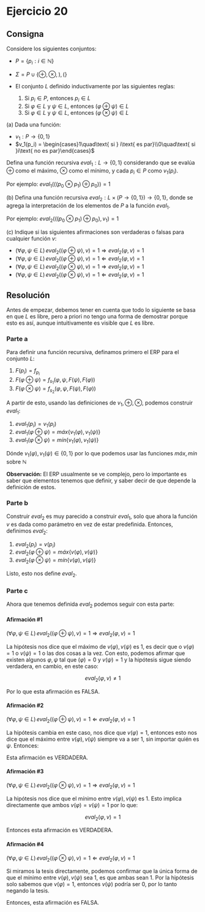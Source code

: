 # Ejercicio 20

## Consigna

Considere los siguientes conjuntos:

- $P = \{p_i : i \in \mathbb{N}\}$
- $\Sigma = P \cup \{\oplus, \otimes, ), (\}$
- El conjunto $L$ definido inductivamente por las siguientes reglas:

  1. Si $p_i \in P$, entonces $p_i \in L$
  2. Si $\varphi \in L$ y $\psi \in L$, entonces $(\varphi \oplus \psi) \in L$
  3. Si $\varphi \in L$ y $\psi \in L$, entonces $(\varphi \otimes \psi) \in L$

(a) Dada una función:

- $v_1:P\to\{0,1\}$
- $v_1(p_i) = \begin{cases}1\quad\text{ si } i\text{ es par}\\0\quad\text{ si }i\text{ no es par}\end{cases}$

Defina una función recursiva $eval_1 : L \to \{0, 1\}$ considerando que se evalúa $\oplus$ como el máximo, $\otimes$ como el mínimo, y cada $p_i \in P$ como $v_1(p_i)$.

Por ejemplo: $eval_1(((p_0 \otimes p_1) \oplus p_0)) = 1$

(b) Defina una función recursiva $eval_2 : L \times (P \to \{0, 1\}) \to \{0, 1\}$, donde se agrega la interpretación de los elementos de $P$ a la función $eval_1$.

Por ejemplo: $eval_2(((p_0 \otimes p_1) \oplus p_0), v_1) = 1$

(c) Indique si las siguientes afirmaciones son verdaderas o falsas para cualquier función $v$:

- $(\forall \varphi, \psi \in L) \, eval_2((\varphi \oplus \psi), v) = 1 \Rightarrow eval_2(\varphi, v) = 1$
- $(\forall \varphi, \psi \in L) \, eval_2((\varphi \oplus \psi), v) = 1 \Leftarrow eval_2(\varphi, v) = 1$
- $(\forall \varphi, \psi \in L) \, eval_2((\varphi \otimes \psi), v) = 1 \Rightarrow eval_2(\varphi, v) = 1$
- $(\forall \varphi, \psi \in L) \, eval_2((\varphi \otimes \psi), v) = 1 \Leftarrow eval_2(\varphi, v) = 1$

## Resolución

Antes de empezar, debemos tener en cuenta que todo lo siguiente se basa en que $L$ es libre, pero a priori no tengo una forma de demostrar porque esto es así, aunque intuitivamente es visible que $L$ es libre.

### Parte a

Para definir una función recursiva, definamos primero el ERP para el conjunto $L$:

1. $F(p_i) = f_{p_i}$
2. $F(\varphi \oplus \psi) = f_{s_1}(\varphi, \psi, F(\psi), F(\varphi))$
3. $F(\varphi \otimes \psi) = f_{s_2}(\varphi, \psi, F(\psi), F(\varphi))$

A partir de esto, usando las definiciones de $v_1, \oplus, \otimes$, podemos construir $eval_1$:

1. $eval_1(p_i) = v_1(p_i)$
2. $eval_1(\varphi \oplus \psi) = máx\{v_1(\varphi), v_1(\psi)\}$
3. $eval_1(\varphi \otimes \psi) = mín\{v_1(\varphi), v_1(\psi)\}$

Dónde $v_1(\varphi), v_1(\psi)\in\{0,1\}$ por lo que podemos usar las funciones $máx,mín$ sobre $\mathbb{N}$

**Observación:** El ERP usualmente se ve complejo, pero lo importante es saber que elementos tenemos que definir, y saber decir de que depende la definición de estos.

### Parte b

Construir $eval_2$ es muy parecido a construir $eval_1$, solo que ahora la función $v$ es dada como parámetro en vez de estar predefinida. Entonces, definimos $eval_2$:

1. $eval_2(p_i) = v(p_i)$
2. $eval_2(\varphi \oplus \psi) = máx\{v(\varphi), v(\psi)\}$
3. $eval_2(\varphi \otimes \psi) = mín\{v(\varphi), v(\psi)\}$

Listo, esto nos define $eval_2$.

### Parte c

Ahora que tenemos definida $eval_2$ podemos seguir con esta parte:

#### Afirmación #1

$(\forall \varphi, \psi \in L) \, eval_2((\varphi \oplus \psi), v) = 1 \Rightarrow eval_2(\varphi, v) = 1$

La hipótesis nos dice que el máximo de $v(\varphi),v(\psi)$ es 1, es decir que o $v(\varphi) = 1$ o $v(\psi) = 1$ o las dos cosas a la vez. 
Con esto, podemos afirmar que existen algunos $\varphi,\psi$ tal que $(\varphi) = 0$ y $v(\psi) = 1$ y la hipótesis sigue siendo verdadera, en cambio, en este caso:

$$eval_2(\varphi, v)\neq 1$$

Por lo que esta afirmación es FALSA.

#### Afirmación #2

$(\forall \varphi, \psi \in L) \, eval_2((\varphi \oplus \psi), v) = 1 \Leftarrow eval_2(\varphi, v) = 1$

La hipótesis cambia en este caso, nos dice que $v(\varphi) = 1$, entonces esto nos dice que el máximo entre $v(\varphi), v(\psi)$ siempre va a ser 1, sin importar quién es $\psi$. Entonces:

Esta afirmación es VERDADERA.

#### Afirmación #3

$(\forall \varphi, \psi \in L) \, eval_2((\varphi \otimes \psi), v) = 1 \Rightarrow eval_2(\varphi, v) = 1$

La hipótesis nos dice que el mínimo entre $v(\varphi),v(\psi)$ es 1. Esto implica directamente que ambos $v(\varphi) = v(\psi) = 1$ por lo que:

$$eval_2(\varphi, v) = 1$$

Entonces esta afirmación es VERDADERA.

#### Afirmación #4

$(\forall \varphi, \psi \in L) \, eval_2((\varphi \otimes \psi), v) = 1 \Leftarrow eval_2(\varphi, v) = 1$

Si miramos la tesis directamente, podemos confirmar que la única forma de que el mínimo entre $v(\varphi),v(\psi)$ sea 1, es que ambas sean 1. Por la hipótesis solo sabemos que $v(\varphi) = 1$, entonces $v(\psi)$ podría ser 0, por lo tanto negando la tesis.

Entonces, esta afirmación es FALSA.